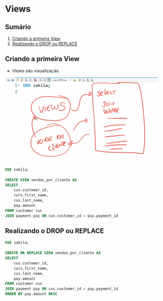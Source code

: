 # Views

## Sumário

1. [Criando a primeira View](#criando-a-primeira-view)
2. [Realizando o DROP ou REPLACE](#realizando-o-drop-ou-replace)

## Criando a primeira View

- Views são visualização.

![Foto 06](/sql/img/foto6.png)

```sql
USE sakila;

CREATE VIEW vendas_por_cliente AS
SELECT
    cus.customer_id,
    curs.first_name,
    cus.last_name,
    pay.amount
FROM customer cus
JOIN payment pay ON cus.customer_id = pay.payment_id
```

## Realizando o DROP ou REPLACE

```sql
USE sakila;

CREATE OR REPLACE VIEW vendas_por_cliente AS
SELECT
    cus.customer_id,
    curs.first_name,
    cus.last_name,
    pay.amount
FROM customer cus
JOIN payment pay ON cus.customer_id = pay.payment_id
ORDER BY pay.amount DESC
```